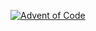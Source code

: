 [![Advent of Code](https://img.youtube.com/vi/dQ_d_VKrFgM/0.jpg)](https://www.youtube.com/watch?v=dQ_d_VKrFgM "Advent of Code")